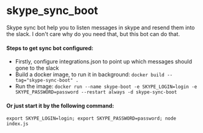 # skype_sync_boot

Skype sync bot help you to listen messages in skype and resend them into the slack. I don't care why do you need that, but this bot can do that.

#### Steps to get sync bot configured:
* Firstly, configure integrations.json to point up which messages should gone to the slack
* Build a docker image, to run it in background: ```docker build --tag="skype-sync-boot" .```
* Run the image: ```docker run --name skype-boot -e SKYPE_LOGIN=login -e SKYPE_PASSWORD=password --restart always -d skype-sync-boot```
#### Or just start it by the following command:
```shell script
export SKYPE_LOGIN=login; export SKYPE_PASSWORD=password; node index.js
```